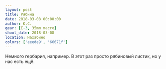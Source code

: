 ```yaml
---
layout: post
title: Рябина
date: 2018-03-08 00:00:00
author: К.С.
gear: [E-3, 35mm macro]
shoot_date: 2018-03-08
location: Нахабино
colors: ['eeede9', '66671f']
---
```

Немного гербария, например. В этот раз просто рябиновый листик, но у нас есть ещё.
